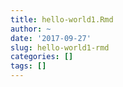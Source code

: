 ```yaml
---
title: hello-world1.Rmd
author: ~
date: '2017-09-27'
slug: hello-world1-rmd
categories: []
tags: []
---
```



